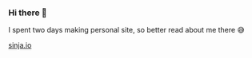 ### Hi there 👋

I spent two days making personal site, so better read about me there 😅

[sinja.io](https://sinja.io/)
